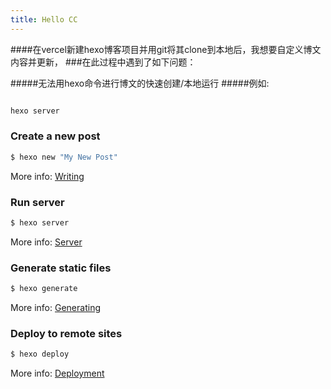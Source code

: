 ```yaml
---
title: Hello CC
---
```


####在vercel新建hexo博客项目并用git将其clone到本地后，我想要自定义博文内容并更新，
###在此过程中遇到了如下问题：

#####无法用hexo命令进行博文的快速创建/本地运行
#####例如:
```bash 

hexo server
```

### Create a new post

```bash
$ hexo new "My New Post"
```

More info: [Writing](https://hexo.io/docs/writing.html)

### Run server

```bash
$ hexo server
```

More info: [Server](https://hexo.io/docs/server.html)

### Generate static files

```bash
$ hexo generate
```

More info: [Generating](https://hexo.io/docs/generating.html)

### Deploy to remote sites

```bash
$ hexo deploy
```

More info: [Deployment](https://hexo.io/docs/deployment.html)
